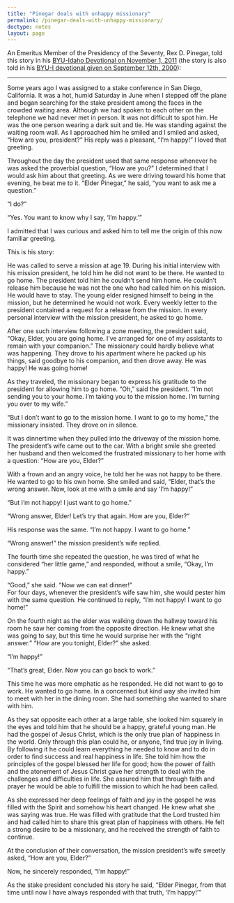 ```yaml
---
title: "Pinegar deals with unhappy missionary"
permalink: /pinegar-deals-with-unhappy-missionary/
doctype: notes
layout: page
---
```


An Emeritus Member of the Presidency of the Seventy, Rex D. Pinegar, told this
story in his [BYU-Idaho Devotional on November 1, 2011](http://www2.byui.edu/Presentations/Transcripts/Devotionals/2011_11_01_Pinegar.htm) (the story is also told in his [BYU-I devotional given on September 12th, 2000](https://video.byui.edu/media/Rex+D.+Pinegar+%22Happiness+-+the+Lord's+Plan%22/0_wtcuy2w9/13946512)):

---

Some years ago I was assigned to a stake conference in San Diego, California. It was a hot, humid Saturday in June when I stepped off the plane and began searching for the stake president among the faces in the crowded waiting area. Although we had spoken to each other on the telephone we had never met in person. It was not difficult to spot him. He was the one person wearing a dark suit and tie. He was standing against the waiting room wall. As I approached him he smiled and I smiled and asked, “How are you, president?” His reply was a pleasant, “I’m happy!” I loved that greeting.
 
Throughout the day the president used that same response whenever he was asked the proverbial question, “How are you?” I determined that I would ask him about that greeting. As we were driving toward his home that evening, he beat me to it. “Elder Pinegar,” he said, “you want to ask me a question.” 
 
“I do?” 
 
“Yes. You want to know why I say, ‘I’m happy.’”
 
I admitted that I was curious and asked him to tell me the origin of this now familiar greeting.
 
This is his story:
 
He was called to serve a mission at age 19. During his initial interview with his mission president, he told him he did not want to be there. He wanted to go home. The president told him he couldn’t send him home. He couldn’t release him because he was not the one who had called him on his mission. He would have to stay. The young elder resigned himself to being in the mission, but he determined he would not work. Every weekly letter to the president contained a request for a release from the mission. In every personal interview with the mission president, he asked to go home. 
 
After one such interview following a zone meeting, the president said, “Okay, Elder, you are going home. I’ve arranged for one of my assistants to remain with your companion.”  The missionary could hardly believe what was happening. They drove to his apartment where he packed up his things, said goodbye to his companion, and then drove away. He was happy!
He was going home!
 
As they traveled, the missionary began to express his gratitude to the president for allowing him to go home. “Oh,” said the president. “I’m not sending you to your home. I’m taking you to the mission home. I’m turning you over to my wife.”
 
“But I don’t want to go to the mission home. I want to go to my home,” the missionary insisted. They drove on in silence.
 
It was dinnertime when they pulled into the driveway of the mission home. The president’s wife came out to the car. With a bright smile she greeted her husband and then welcomed the frustrated missionary to her home with a question: “How are you, Elder?”  
 
With a frown and an angry voice, he told her he was not happy to be there. He wanted to go to his own home. She smiled and said, “Elder, that’s the wrong answer. Now, look at me with a smile and say ‘I’m happy!”
 
“But I’m not happy! I just want to go home.” 
 
“Wrong answer, Elder! Let’s try that again. How are you, Elder?” 
 
His response was the same. “I’m not happy. I want to go home.”
 
“Wrong answer!” the mission president’s wife replied. 
 
The fourth time she repeated the question, he was tired of what he considered “her little game,” and responded, without a smile, “Okay, I’m happy.”
 
“Good,” she said. “Now we can eat dinner!”                                                                                                                                                                                    
For four days, whenever the president’s wife saw him, she would pester him with the same question. He continued to reply, “I’m not happy! I want to go home!”
 
On the fourth night as the elder was walking down the hallway toward his room he saw her coming from the opposite direction. He knew what she was going to say, but this time he would surprise her with the “right answer.” “How are you tonight, Elder?” she asked.
 
“I’m happy!” 
 
“That’s great, Elder. Now you can go back to work.” 
 
This time he was more emphatic as he responded. He did not want to go to work. He wanted to go home. In a concerned but kind way she invited him to meet with her in the dining room. She had something she wanted to share with him.
 
As they sat opposite each other at a large table, she looked him squarely in the eyes and told him that he should be a happy, grateful young man. He had the gospel of Jesus Christ, which is the only true plan of happiness in the world. Only through this plan could he, or anyone, find true joy in living. By following it he could learn everything he needed to know and to do in order to find success and real happiness in life. She told him how the principles of the gospel blessed her life for good; how the power of faith and the atonement of Jesus Christ gave her strength to deal with the challenges and difficulties in life. She assured him that through faith and prayer he would be able to fulfill the mission to which he had been called.
 
As she expressed her deep feelings of faith and joy in the gospel he was filled with the Spirit and somehow his heart changed. He knew what she was saying was true. He was filled with gratitude that the Lord trusted him and had called him to share this great plan of happiness with others. He felt a strong desire to be a missionary, and he received the strength of faith to continue.
 
At the conclusion of their conversation, the mission president’s wife sweetly asked,  “How are you, Elder?” 
 
Now, he sincerely responded,  “I’m happy!”
 
As the stake president concluded his story he said, “Elder Pinegar, from that time until now I have always responded with that truth, ‘I’m happy!’”
